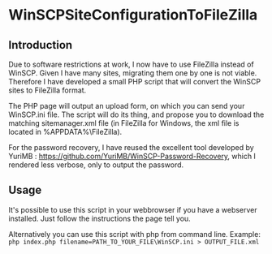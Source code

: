 # WinSCPSiteConfigurationToFileZilla
## Introduction
Due to software restrictions at work, I now have to use FileZilla instead of WinSCP.
Given I have many sites, migrating them one by one is not viable.
Therefore I have developed a small PHP script that will convert the WinSCP sites to FileZilla format.

The PHP page will output an upload form, on which you can send your WinSCP.ini file.
The script will do its thing, and propose you to download the matching sitemanager.xml file (in FileZilla for Windows, the xml file is located in %APPDATA%\FileZilla\).

For the password recovery, I have reused the excellent tool developed by YuriMB : https://github.com/YuriMB/WinSCP-Password-Recovery, which I rendered less verbose, only to output the password.

## Usage
It's possible to use this script in your webbrowser if you have a webserver 
installed. Just follow the instructions the page tell you.

Alternatively you can use this script with php from command line.
Example:\
`php index.php filename=PATH_TO_YOUR_FILE\WinSCP.ini > OUTPUT_FILE.xml`
